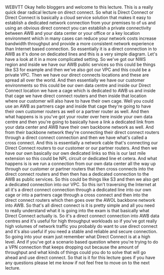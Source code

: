  
 WEBVTT 
 Okay hello bloggers and welcome to this lecture. 
 This is a really quick dear radical lecture on direct connect. 
 So what is Direct Connect or Direct Connect is basically a cloud service solution that makes it easy 
 to establish a dedicated network connection from your premises to of us and using an obvious direct 
 connect you can establish a private connectivity between AWB and your data center or your office or 
 a key location environment which in many cases can reduce your network costs increase bandwidth throughput 
 and provide a more consistent network experience than Internet based connection. 
 So essentially it is a direct connection in to AWB as it's done on dedicated lines and this is a very 
 simple diagram. 
 Let's have a look at it in a more complicated setting. 
 So we've got our NWS region and inside we have our AWB public services so this could be things like 
 S3 for example and then we've also got our VPC and this could be a private VPC. 
 Then we have our direct connects locations and these are spread all over the world. 
 And then essentially we have our customer environments so this could be our own data centre and inside 
 our Direct Connect location we have a cage which is dedicated to AWB us and inside that cage we have 
 direct connect routers and then inside that location where our customer will also have to have their 
 own cage. 
 Well you could use an AWB as partners cage and inside that cage they're going to have their own customer 
 routers as well or a partner router as well. 
 And then what happens is is you've got your router over here inside your own data centre and then you're 
 going to basically have a link a dedicated link from your data center and AWB have their own backbone 
 network as well. 
 And from their backbone network they're connecting their direct connect routers through a direct connect 
 connection and then we have what's called a cross connect. 
 And this is essentially a network cable that's connecting our Direct Connect routers to our customer 
 or our partner routers. 
 And then we have our own basically our own dedicated links so this is our last mile extension so this 
 could be NPL circuit or dedicated line et cetera. 
 And what happens is is we run a connection from our own data center all the way up through our customer 
 or partner routers that then cross connects into the direct connect routers and then then has a dedicated 
 connection to the AWB as public services. 
 So this could be things like S3 and then we also get a dedicated connection into our VPC. 
 So this isn't traversing the Internet at all it's a direct connect connection through a dedicated line 
 into our own cage or into a partners cage through a cross connect and then into the direct connect routers 
 which then goes over the AWOL backbone network into AWB. 
 So that's all direct connect is it is pretty simple and all you need to really understand what it is 
 going into the exam is that basically what Direct Connect actually is. 
 So it's a direct connect connection into AWB data centres and it's useful for high throughput workloads 
 so if you've got really high volumes of network traffic you probably do want to use direct connect and 
 it's also useful if you need a stable and reliable and secure connection. 
 So going into your exam just remember what Direct Connect is at a high level. 
 And if you've got a scenario based question where you're trying to do a VPN connection that keeps dropping 
 out because the amount of throughput and what kinds of things could you do to solve that will go ahead 
 and use direct connect. 
 So that is it for this lecture goes if you have any questions please let me know if not feel free to 
 move on to the next lecture.